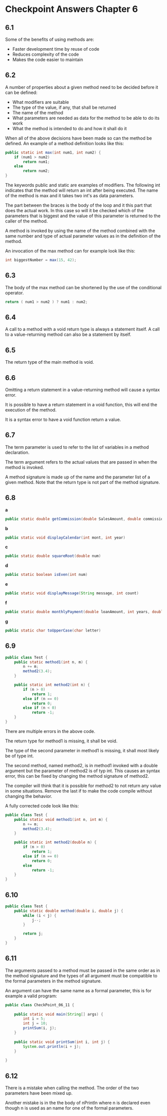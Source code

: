 # Checkpoint Answers Chapter 6 #
## 6.1 ##
Some of the benefits of using methods are:  
- Faster development time by reuse of code  
- Reduces complexity of the code  
- Makes the code easier to maintain  

## 6.2 ##
A number of properties about a given method need to be decided before it can be defined:  
- What modifiers are suitable
- The type of the value, if any, that shall be returned
- The name of the method
- What parameters are needed as data for the method to be able to do its work
- What the method is intended to do and how it shall do it

When all of the above decisions have been made so can the method be defined. An example of a method definition looks like this:  
```Java  
public static int max(int num1, int num2) {  
	if (num1 > num2)  
		return num1;   
	else  
		return num2;  
}  
```  
The keywords public and static are examples of modifiers. The following int indicates that the method will return an int after being executed. The name of the method is max and it takes two int's as data parameters.

The part between the braces is the body of the loop and it this part that does the actual work. In this case so will it be checked which of the parameters that is biggest and the value of this parameter is returned to the caller of the method.  

A method is invoked by using the name of the method combined with the same number and type of actual parameter values as in the definition of the method.  

An invocation of the max method can for example look like this:  
```Java  
int biggestNumber = max(15, 42);  
```  
## 6.3 ##
The body of the max method can be shortened by the use of the conditional operator.  
```Java  
return ( num1 > num2 ) ? num1 : num2;  
```   
## 6.4 ##
A call to a method with a void return type is always a statement itself. A call to a value-returning method can also be a statement by itself.  
## 6.5 ##
The return type of the main method is void.  
## 6.6 ##
Omitting a return statement in a value-returning method will cause a syntax error.  

It is possible to have a return statement in a void function, this will end the execution of the method.  

It is a syntax error to have a void function return a value.  
## 6.7 ##
The term parameter is used to refer to the list of variables in a method declaration.  

The term argument refers to the actual values that are passed in when the method is invoked.  

A method signature is made up of the name and the parameter list of a given method. Note that the return type is not part of the method signature.  
## 6.8 ##
**a**  
```Java  
public static double getCommission(double SalesAmount, double commissionRate)
```  
**b**  
```Java  
public static void displayCalendar(int mont, int year)
```  
**c**  
```Java  
public static double squareRoot(double num)
```  
**d**  
```Java  
public static boolean isEven(int num)
```  
**e**  
```Java  
public static void displayMessage(String message, int count)
```  
**f**  
```Java  
public static double monthlyPayment(double loanAmount, int years, double interestRate)
```  
**g**  
```Java  
public static char toUpperCase(char letter)
```  
## 6.9 ##
```Java  
public class Test {
	public static method1(int n, m) {
		n += m;
		method2(3.4);
	}

	public static int method2(int n) {
		if (n > 0) 
			return 1;
		else if (n == 0) 
			return 0;
		else if (n < 0) 
			return -1;
	}
}
```
There are multiple errors in the above code.  

The return type for method1 is missing, it shall be void.

The type of the second parameter in method1 is missing, it shall most likely be of type int.  

The second method, named method2, is in method1 invoked with a double argument but the parameter of method2 is of typ int. This causes an syntax error, this can be fixed by changing the method signature of method2.  

The compiler will think that it is possible for method2 to not return any value in some situations. Remove the last if to make the code compile without changing the behavior. 

A fully corrected code look like this:
```Java  
public class Test {
	public static void method1(int n, int m) {
		n += m;
		method2(3.4);
	}

	public static int method2(double n) {
		if (n > 0)
			return 1;
		else if (n == 0)
			return 0;
		else
			return -1;
	}
}
```  
## 6.10 ##
```Java  
public class Test {
	public static double method(double i, double j) {
		while (i < j) {
			j--;
		}

		return j;
	}
}
```  
## 6.11 ##
The arguments passed to a method must be passed in the same order as in the method signature and the types of all argument must be compatible to the formal parameters in the method signature.  

An argument can have the same name as a formal parameter, this is for example a valid program:  
```Java  
public class CheckPoint_06_11 {
	
	public static void main(String[] args) {
		int i = 5;
		int j = 10;
		printSum(i, j);
	}
	
	public static void printSum(int i, int j) {
		System.out.println(i + j);
	}
	
} 
```  
## 6.12 ##
There is a mistake when calling the method. The order of the two parameters have been mixed up.  

Another mistake is in the the body of nPrintln where n is declared even though n is used as an name for one of the formal parameters.  
  
